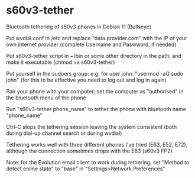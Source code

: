 # s60v3-tether
Bluetooth tethering of s60v3 phones in Debian 11 (Bullseye)

Put wvdial.conf in /etc and replace "data.provider.com" with the IP of your own internet provider (complete Username and Paswword, if needed)

Put s60v3-tether script in ~/bin or some other directory in the path, and make it executable (chmod +x s60v3-tether)

Put yourself in the sudoers group: e.g. for user john: "usermod -aG sudo john" (for this to be effective you need to log out and log in again)

Pair your phone with your computer; set the computer as "authorised" in the bluetooth menu of the phone

Run "s60v3-tether phone_name" to tether the phone with bluetooth name "phone_name"

Ctrl-C stops the tethering session leaving the system consistent (both during dial-up channel search or during wvdial)

Tethering works well with three different phones I've tried (E63, E52, E72), although the connection sometimes drops with the E63 (s60v3 FP2)

Note: for the Evolution email client to work during tethering, set "Method to detect online state" to "base" in "Settings>Network Preferences" 

